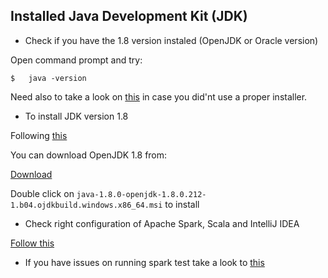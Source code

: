 ## Installed Java Development Kit (JDK)


- Check if you have the 1.8 version instaled (OpenJDK or Oracle version)


Open command prompt and try:

```console
$   java -version
```

Need also to take a look on [this](https://www.quora.com/How-do-I-know-whether-jdk-is-installed-in-my-computer-or-not) in case you did'nt use a proper installer.

- To install JDK version 1.8

Following [this](https://stackoverflow.com/questions/5991508/openjdk-availability-for-windows-os)

You can download OpenJDK 1.8 from:
 
[Download](https://github.com/ojdkbuild/ojdkbuild/releases/download/1.8.0.212-1/java-1.8.0-openjdk-1.8.0.212-1.b04.ojdkbuild.windows.x86_64.msi)

Double click on ```java-1.8.0-openjdk-1.8.0.212-1.b04.ojdkbuild.windows.x86_64.msi``` to install



- Check right configuration of Apache Spark, Scala and IntelliJ IDEA

[Follow this](https://bigdata-etl.com/configure-apache-spark-scala-project-in-intellij-idea/)


- If you have issues on running spark test take a look to [this](https://dzone.com/articles/working-on-apache-spark-on-windows)